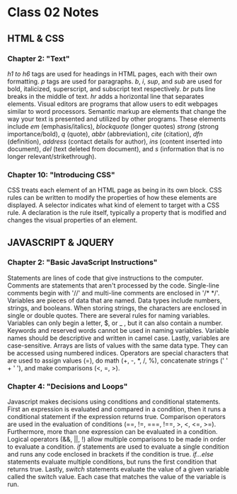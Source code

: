 # Class 02 Notes
## HTML & CSS
### Chapter 2: "Text"
*h1 to h6* tags are used for headings in HTML pages, each with their own formatting. *p* tags are used for paragraphs. *b*, *i*, *sup*, and *sub* are used for bold, italicized, superscript, and subscript text respectively. *br* puts line breaks in the middle of text. *hr* adds a horizontal line that separates elements. Visual editors are programs that allow users to edit webpages similar to word processors. Semantic markup are elements that change the way your text is presented and utilized by other programs. These elements include *em* (emphasis/italics), *blockquote* (longer quotes) *strong* (strong importance/bold), *q* (quote), *abbr* (abbreviation), *cite* (citation), *dfn* (definition), *address* (contact details for author), *ins* (content inserted into document), *del* (text deleted from document), and *s* (information that is no longer relevant/strikethrough).

### Chapter 10: "Introducing CSS"
CSS treats each element of an HTML page as being in its own block. CSS rules can be written to modify the properties of how these elements are displayed. A selector indicates what kind of element to target with a CSS rule. A declaration is the rule itself, typically a property that is modified and changes the visual properties of an element.

## JAVASCRIPT & JQUERY
### Chapter 2: "Basic JavaScript Instructions"
Statements are lines of code that give instructions to the computer. Comments are statements that aren't processed by the code. Single-line comments begin with '//' and multi-line comments are enclosed in '/* \*/'. Variables are pieces of data that are named. Data types include numbers, strings, and booleans. When storing strings, the characters are enclosed in single or double quotes. There are several rules for naming variables. Variables can only begin a letter, $, or _ , but it can also contain a number. Keywords and reserved words cannot be used in naming variables. Variable names should be descriptive and written in camel case. Lastly, variables are case-sensitive. Arrays are lists of values with the same data type. They can be accessed using numbered indices. Operators are special characters that are used to assign values (=), do math (+, -, \*, /, %), concatenate strings (' ' + ' '), and make comparisons (<, =, >). 

### Chapter 4: "Decisions and Loops"
Javascript makes decisions using conditions and conditional statements. First an expression is evaluated and compared in a condition, then it runs a conditional statement if the expression returns true. Comparison operators are used in the evaluation of conditions (==, !=, ===, !==, >, <, <=, >=). Furthermore, more than one expression can be evaluated in a condition. Logical operators (&&, ||, !) allow multiple comparisons to be made in order to evaluate a condition. *if* statements are used to evaluate a single condition and runs any code enclosed in brackets if the condition is true. *if...else* statements evaluate multiple conditions, but runs the first condition that returns true. Lastly, *switch* statements evaluate the value of a given variable called the switch value. Each case that matches the value of the variable is run.
